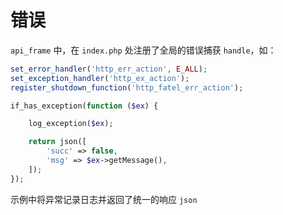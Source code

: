 # 错误

`api_frame` 中，在 `index.php` 处注册了全局的错误捕获 `handle`，如：
```php
set_error_handler('http_err_action', E_ALL);
set_exception_handler('http_ex_action');
register_shutdown_function('http_fatel_err_action');

if_has_exception(function ($ex) {

    log_exception($ex);

    return json([
        'succ' => false,
        'msg' => $ex->getMessage(),
    ]);
});
```

示例中将异常记录日志并返回了统一的响应 `json`
